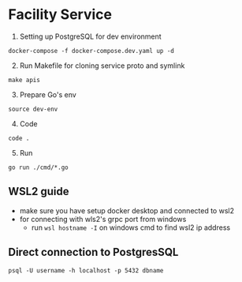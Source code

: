 # Facility Service

1. Setting up PostgreSQL for dev environment
```
docker-compose -f docker-compose.dev.yaml up -d
```
2. Run Makefile for cloning service proto and symlink
```
make apis
```
3. Prepare Go's env
```
source dev-env
```
4. Code
```
code .
```
5. Run
```
go run ./cmd/*.go
```

## WSL2 guide
- make sure you have setup docker desktop and connected to wsl2
- for connecting with wls2's grpc port  from windows
    - run `wsl hostname -I` on windows cmd to find wsl2 ip address


## Direct connection to PostgresSQL

```
psql -U username -h localhost -p 5432 dbname
```